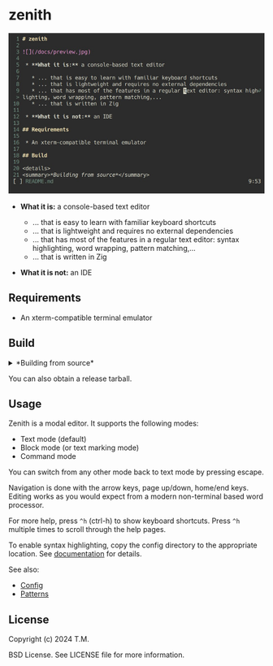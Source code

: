 # zenith

![](/docs/preview.jpg)

 * **What it is:** a console-based text editor
 
   * ... that is easy to learn with familiar keyboard shortcuts
   * ... that is lightweight and requires no external dependencies
   * ... that has most of the features in a regular text editor: syntax highlighting, word wrapping, pattern matching,...
   * ... that is written in Zig
 
 * **What it is not:** an IDE

## Requirements

 * An xterm-compatible terminal emulator

## Build

<details>
<summary>*Building from source*</summary>

**Supported Zig version:** 0.12.0.

For debug builds, use the command:

```
make
```

For release:

```
make release
```

To install into a directory (i.e. `/opt`):

```
make install PREFIX="/opt"
```

</details>

You can also obtain a release tarball.

## Usage

Zenith is a modal editor. It supports the following modes:

  * Text mode (default)
  * Block mode (or text marking mode)
  * Command mode
  
You can switch from any other mode back to text mode by pressing escape.

Navigation is done with the arrow keys, page up/down, home/end keys. Editing works as you would expect from a modern non-terminal based word processor.

For more help, press `^h` (ctrl-h) to show keyboard shortcuts. Press `^h` multiple times to scroll through the help pages.

To enable syntax highlighting, copy the config directory to the appropriate location. See [documentation](docs/config.md) for details.

See also:
  
  * [Config](docs/config.md)
  * [Patterns](docs/patterns.md)

## License

Copyright (c) 2024 T.M.

BSD License. See LICENSE file for more information.
